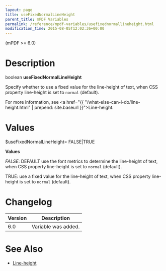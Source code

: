 ```yaml
---
layout: page
title: useFixedNormalLineHeight
parent_title: mPDF Variables
permalink: /reference/mpdf-variables/usefixednormallineheight.html
modification_time: 2015-08-05T12:02:36+00:00
---
```


(mPDF >= 6.0)

# Description

boolean **useFixedNormalLineHeight**

Specify whether to use a fixed value for the line-height of text, when CSS property line-height is set to `normal` (default).

For more information, see <a href="{{ "/what-else-can-i-do/line-height.html" | prepend: site.baseurl }}">Line-height</a>.

# Values

<span class="parameter">$useFixedNormalLineHeight= <span class="smallblock">FALSE</span>|<span class="smallblock">TRUE</span></span>

**Values**

*<span class="smallblock">FALSE</span>*: <span class="smallblock">DEFAULT</span> use the font metrics to determine the line-height of text, when CSS property line-height is set to `normal` (default).

<span class="smallblock">TRUE</span>: use a fixed value for the line-height of text, when CSS property line-height is set to `normal` (default).

# Changelog

<table class="table"> <thead>
<tr> <th>Version</th><th>Description</th> </tr>
</thead> <tbody>
<tr>
<td>6.0</td>
<td>Variable was added.</td>
</tr>
</tbody> </table>

# See Also

<ul>
<li class="manual_boxlist"><a href="{{ "/what-else-can-i-do/line-height.html" | prepend: site.baseurl }}">Line-height</a></li>
</ul>
